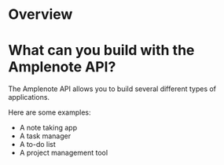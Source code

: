 # Overview

# What can you build with the Amplenote API?

The Amplenote API allows you to build several different types of applications.

Here are some examples:

- A note taking app
- A task manager
- A to-do list
- A project management tool
